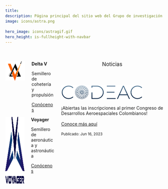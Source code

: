 ```yaml
---
title: 
description: Página principal del sitio web del Grupo de investigación ASTRA y sus semilleros, Delta V y Voyager, pertenecientes a la Universidad de Antioquia.
image: icons/astra.png

hero_image: icons/astragif.gif
hero_height: is-fullheight-with-navbar
---
```

<!-- https://bulma.io/ -->
<!-- http://www.csrhymes.com/bulma-clean-theme/ -->
<link href="../assets/css/custom.css" rel="stylesheet" type="text/css">

<!--! SIN NOTICIAS -->
<!-- <div class="columns is-multiline is-centered is-vcentered">
  <div class="column is-3 has-text-centered">
    <p class="title is-5"><img src="/icons/deltav.png" alt="Logo Delta V"></p>
  </div>
  <div class="column is-4">
    <p class="title is-5"><b>Delta V</b></p>
    <p class="subtitle is-6">Semillero de cohetería y propulsión</p>
    <a href="/deltav" class="button is-primary">Conócenos</a>
  </div>
</div>
<div class="columns is-multiline is-centered is-vcentered">
  <div class="column is-3 has-text-centered">
    <p class="title is-5"><img src="/icons/voyager.png" alt="Logo Voyager" height="213px" width="213px"></p>
  </div>
  <div class="column is-4">
    <p class="title is-5"><b>Voyager</b></p>
    <p class="subtitle is-6">Semillero de aeronáutica y astronáutica</p>
    <a href="/voyager" class="button is-primary">Conócenos</a>
  </div>
</div> -->


<!--! CON NOTICIAS  -->
<div class="columns is-multiline is-centered is-vcentered" style="padding-top:24px; padding-bottom:24px">
  <div class="column is-8">
    <div class="columns is-multiline is-vcentered">
      <div class="column is-4 has-text-centered">
        <p class="title is-5"><img src="/icons/deltav.png" alt="Logo Delta V"></p>
      </div>
      <div class="column is-8">
        <p class="title is-5"><b>Delta V</b></p>
        <p class="subtitle is-6">Semillero de cohetería y propulsión</p>
        <a href="/deltav" class="button is-primary">Conócenos</a>
      </div>
    </div>
    <div class="columns is-multiline is-vcentered">
      <div class="column is-4 has-text-centered">
        <p class="title is-5"><img src="/icons/voyager.png" alt="Logo Voyager" height="213px" width="213px"></p>
      </div>
      <div class="column is-8">
        <p class="title is-5"><b>Voyager</b></p>
        <p class="subtitle is-6">Semillero de aeronáutica y astronáutica</p>
        <a href="/voyager" class="button is-primary">Conócenos</a>
      </div>
    </div>
  </div>
  <div class="column is-4 has-text-centered">
    <header class="card-header">
      <p class="card-header-title is-centered"><big>Noticias</big></p>
    </header>
    <div class="card">
      <div class="card-content">
        <div class="content">
          <p class="title is-5"><img src="/events/img/codeac_logo.png" alt="Logo CODEAC" height="80%" width="80%"></p>
          <p>¡Abiertas las inscripciones al primer Congreso de Desarrollos Aeroespaciales Colombianos!<br><br>
          <a href="/codeac" class="button is-info">Conoce más aquí</a>
          </p>
        </div>
      </div>
    <footer class="card-footer">
      <p class="card-footer-item"><small>Publicado: Jun 16, 2023</small></p>
    </footer>
    </div>
  </div>
</div>

